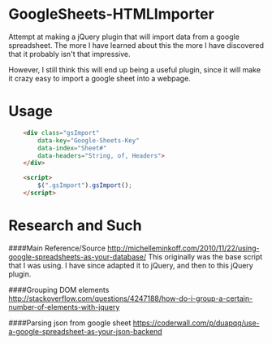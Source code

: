 # GoogleSheets-HTMLImporter
Attempt at making a jQuery plugin that will import data from a google spreadsheet. The more I have learned about this the more I have discovered that it probably isn't that impressive.

However, I still think this will end up being a useful plugin, since it will make it crazy easy to import a google sheet into a webpage.

# Usage
```html
	<div class="gsImport"
		data-key="Google-Sheets-Key"
		data-index="Sheet#"
		data-headers="String, of, Headers">
	</div>
```
```html
	<script>
		$(".gsImport").gsImport();
	</script>
```


# Research and Such

####Main Reference/Source
http://michelleminkoff.com/2010/11/22/using-google-spreadsheets-as-your-database/
This originally was the base script that I was using. I have since adapted it to jQuery, and then to this jQuery plugin. 

####Grouping DOM elements
http://stackoverflow.com/questions/4247188/how-do-i-group-a-certain-number-of-elements-with-jquery

####Parsing json from google sheet
https://coderwall.com/p/duapqq/use-a-google-spreadsheet-as-your-json-backend
